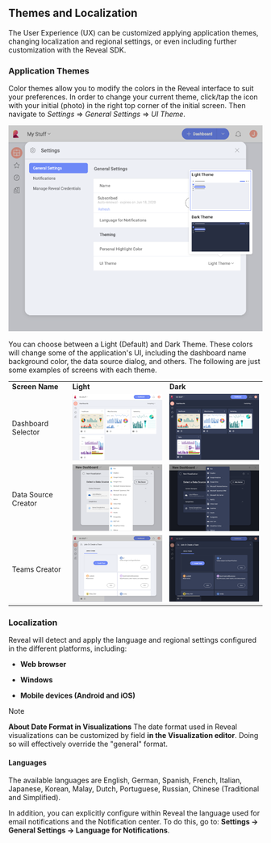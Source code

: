 ## Themes and Localization

The User Experience (UX) can be customized applying application themes, changing localization and regional settings, or even including further customization with the Reveal SDK.

### Application Themes

Color themes allow you to modify the colors in the Reveal interface to
suit your preferences. In order to change your current theme, click/tap
the icon with your initial (photo) in the right top corner of the
initial screen. Then navigate to *Settings* ⇒ *General Settings* ⇒ *UI
Theme*.

![Application themes in Settings](images/application-themes.png)

You can choose between a Light (Default) and Dark Theme. These colors
will change some of the application's UI, including the dashboard name
background color, the data source dialog, and others. The following are
just some examples of screens with each theme.

|                     |                                                                                             |                                                                                           |
| ------------------- | ------------------------------------------------------------------------------------------- | ----------------------------------------------------------------------------------------- |
| **Screen Name**     | **Light**                                                                                   | **Dark**                                                                                  |
| Dashboard Selector  | ![Creating a Dashboard in Light Theme](images/creating-dashboard-light-theme.png)           | ![Creating a Dashboard in Dark Theme](images/creating-dashboard-dark-theme.png)           |
| Data Source Creator | ![Creating a New Data Source in Light Theme](images/create-new-data-source-light-theme.png) | ![Creating a New Data Source in Dark Theme](images/create-new-data-source-dark-theme.png) |
| Teams Creator       | ![Team Creation in Light Theme](images/team-creation-light-theme.png)                       | ![Team Creation in Dark Theme](images/team-creation-dark-theme.png)                       |

### Localization

Reveal will detect and apply the language and regional settings configured in the different platforms, including:

  - **Web browser**

  - **Windows**

  - **Mobile devices (Android and iOS)**

> [!NOTE]
>**About Date Format in Visualizations** 
>The date format used in Reveal visualizations can be customized by field **in the Visualization editor**. Doing so will effectively override the "general" format.

#### Languages

The available languages are English, German, Spanish, French, Italian,
Japanese, Korean, Malay, Dutch, Portuguese, Russian, Chinese
(Traditional and Simplified).

In addition, you can explicitly configure within Reveal the language
used for email notifications and the Notification center. To do this, go
to: **Settings -> General Settings -> Language for Notifications**.
